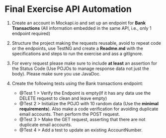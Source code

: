 # Final Exercise API Automation

1. Create an account in Mockapi.io and set up an endpoint for **Bank Transactions** (All information embedded in the same API, i.e., only 1 endpoint required)
2. Structure the project making the requests reusable, avoid to repeat code or the endpoints, use TestNG and create a **Readme.md** with the specifications and steps to run the exercise and ass a gitIgnore.
3. For every request please make sure to include **at least** an assertion for the Status Code (Use POJOs to manage response data not just the body). Please make sure you use JavaDoc.
4. Create the following tests using the Bank transactions endpoint:

    - @Test 1 > Verify the Endpoint is empty(If it has any data use the DELETE request to clean and leave empty)
    - @Test 2 > Initialize the POJO with 10 random data (Use the **minimal requirements**). Also make a code verification for avoiding duplicate email accounts. Then perform the POST request.
    - @Test 3 > Make the GET request, asserting that there are not duplicate email accounts.
    - @Test 4 > Add a test to update an existing AccountNumber.

